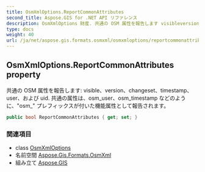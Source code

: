 ```yaml
---
title: OsmXmlOptions.ReportCommonAttributes
second_title: Aspose.GIS for .NET API リファレンス
description: OsmXmlOptions 財産. 共通の OSM 属性を報告します visibleversionchangesettimestampuserおよび uid. 共通の属性はosm_userosm_timestamp などのようにosm_ プレフィックスが付いた機能属性として報告されます
type: docs
weight: 40
url: /ja/net/aspose.gis.formats.osmxml/osmxmloptions/reportcommonattributes/
---
```

## OsmXmlOptions.ReportCommonAttributes property

共通の OSM 属性を報告します: visible、version、changeset、timestamp、user、および uid. 共通の属性は、osm_user、osm_timestamp などのように、"osm_" プレフィックスが付いた機能属性として報告されます。

```csharp
public bool ReportCommonAttributes { get; set; }
```

### 関連項目

* class [OsmXmlOptions](../)
* 名前空間 [Aspose.Gis.Formats.OsmXml](../../osmxmloptions/)
* 組み立て [Aspose.GIS](../../../)


